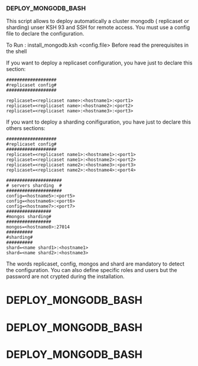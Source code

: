 ### DEPLOY_MONGODB_BASH  

This script allows to deploy automatically a cluster mongodb ( replicaset or sharding) unser KSH 93 and SSH for remote access.
You must use a config file to declare the configuration.

To Run :  install_mongodb.ksh <config.file>
Before read the prerequisites in the shell


If you want to deploy a replicaset configuration, you have just to declare this section:

	###################
	#replicaset config#
	###################

	replicaset=<replicaset name>:<hostname1>:<port1>
	replicaset=<replicaset name>:<hostname2>:<port2>
	replicaset=<replicaset name>:<hostname3>:<port3>

If you want to deploy a sharding conifiguration, you have just to declare this others sections:

	###################
	#replicaset config#
	###################
	replicaset=<replicaset name1>:<hostname1>:<port1>
	replicaset=<replicaset name1>:<hostname2>:<port2>
	replicaset=<replicaset name2>:<hostname3>:<port3>
	replicaset=<replicaset name2>:<hostname4>:<port4>

	#####################
	# servers sharding  #
	#####################
	config=<hostname5>:<port5>
	config=<hostname6>:<port6>
	config=<hostname7>:<port7>
	#################
	#mongos sharding#
	#################
	mongos=<hostname8>:27014
	##########
	#sharding#
	##########
	shard=<name shard1>:<hostname1>
	shard=<name shard2>:<hostname3>

The words replicaset, config, mongos and shard are mandatory to detect the configuration.  You can also define specific roles and users  but the password are not crypted during the installation.


# DEPLOY_MONGODB_BASH
# DEPLOY_MONGODB_BASH
# DEPLOY_MONGODB_BASH
